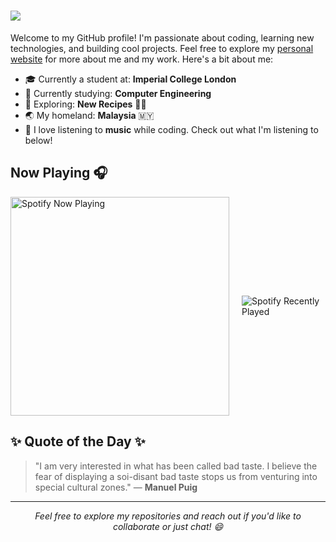 <h1>
    <img src="https://readme-typing-svg.herokuapp.com/?font=Montserrat&weight=600&color=000000&size=35&center=false&vCenter=true&width=500&height=70&duration=4000&lines=Hi+there+👋;+I'm+Samuel+!;" />
</h1>

Welcome to my GitHub profile! I'm passionate about coding, learning new technologies, and building cool projects. Feel free to explore my [personal website](https://samuelkhoo.vercel.app/) for more about me and my work. Here's a bit about me:

- 🎓 Currently a student at: **Imperial College London** 
- 🌱 Currently studying: **Computer Engineering**
- 🔭 Exploring: **New Recipes** 👨‍🍳
- 🌏 My homeland: **Malaysia** 🇲🇾
- 🎵 I love listening to **music** while coding. Check out what I'm listening to below!

## Now Playing 🎧

<div style="display: flex; justify-content: center; align-items: center; gap: 20px;">
  <div>
    <a href="https://spotify-github-profile.kittinanx.com/api/view?uid=samuel-khoo&redirect=true">
      <img src="https://spotify-github-profile.kittinanx.com/api/view?uid=samuel-khoo&cover_image=true&theme=novatorem&show_offline=false&background_color=121212&interchange=false&bar_color=53b14f&bar_color_cover=true" alt="Spotify Now Playing" style="width: 350px;"/>
    </a>
  </div>
  <div>
    <img src="https://spotify-recently-played-readme.vercel.app/api?user=samuel-khoo&count=3&unique={true}&width=350" alt="Spotify Recently Played" />
  </div>
</div>

## ✨ Quote of the Day ✨

> "I am very interested in what has been called bad taste. I believe the fear of displaying a soi-disant bad taste stops us from venturing into special cultural zones." — **Manuel Puig**

---
<p align="center">
  <i>Feel free to explore my repositories and reach out if you'd like to collaborate or just chat! 😄</i>
</p>

